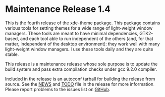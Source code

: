 [xde-theme -- release notes.  2020-02-09]: #

Maintenance Release 1.4
=======================

This is the fourth release of the xde-theme package.  This package
contains various tools for setting themes for a wide range of
light-weight window managers.  These tools are meant to have minimal
dependencies, GTK2-based, and each tool able to run independent of the
others (and, for that matter, independent of the desktop environment):
they work well with many light-weight window managers.  I use these
tools daily and they are quite stable.

This release is a maintenance release whose sole purpose is to update
the build system and pass extra compilation checks under gcc 9.2.0
compiler.

Included in the release is an autoconf tarball for building the release
from source.  See the [NEWS](NEWS) and [TODO](TODO) file in the release
for more information.  Please report problems to the issues list on
[GitHub](https://github.com/bbidulock/xde-theme/issues).

[ vim: set ft=markdown sw=4 tw=72 nocin nosi fo+=tcqlorn spell: ]: #
